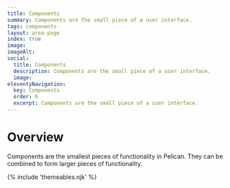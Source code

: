 ```yaml
---
title: Components
summary: Components are the small piece of a user interface.
tags: components
layout: area-page
index: true
image: 
imageAlt: 
social:
  title: Components
  description: Components are the small piece of a user interface.
  image:
eleventyNavigation:
  key: Components
  order: 6
  excerpt: Components are the small piece of a user interface.
---
```


# Overview

Components are the smallest pieces of functionality in Pelican. They can be combined to form larger pieces of functionality. 

{% include 'themeables.njk' %}
